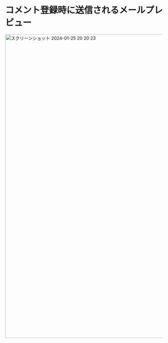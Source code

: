 # コメント登録時に送信されるメールプレビュー
<img width="972" alt="スクリーンショット 2024-01-25 20 20 23" src="https://github.com/A1-frkweiichi/practice_blog/assets/102509805/afd88fbf-ee9d-4d2a-ae84-b1f529c6f969">
